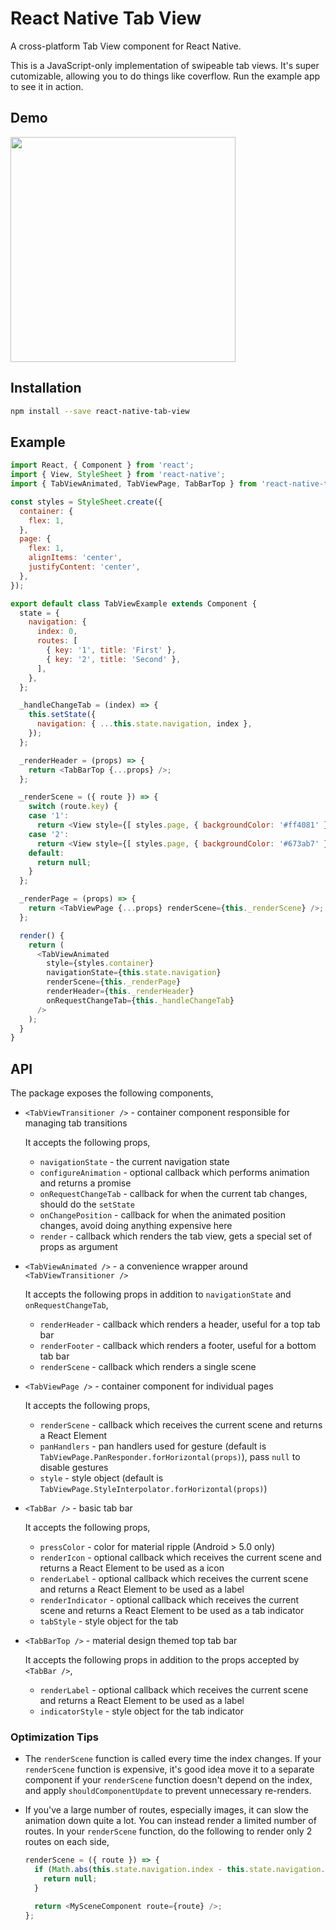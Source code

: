 React Native Tab View
=====================

A cross-platform Tab View component for React Native.

This is a JavaScript-only implementation of swipeable tab views. It's super cutomizable, allowing you to do things like coverflow. Run the example app to see it in action.

## Demo

<a href="https://raw.githubusercontent.com/satya164/react-native-tab-view/master/demo/demo.mp4"><img src="https://raw.githubusercontent.com/satya164/react-native-tab-view/master/demo/demo.gif" width="360"></a>

## Installation

```sh
npm install --save react-native-tab-view
```

## Example

```js
import React, { Component } from 'react';
import { View, StyleSheet } from 'react-native';
import { TabViewAnimated, TabViewPage, TabBarTop } from 'react-native-tab-view';

const styles = StyleSheet.create({
  container: {
    flex: 1,
  },
  page: {
    flex: 1,
    alignItems: 'center',
    justifyContent: 'center',
  },
});

export default class TabViewExample extends Component {
  state = {
    navigation: {
      index: 0,
      routes: [
        { key: '1', title: 'First' },
        { key: '2', title: 'Second' },
      ],
    },
  };

  _handleChangeTab = (index) => {
    this.setState({
      navigation: { ...this.state.navigation, index },
    });
  };

  _renderHeader = (props) => {
    return <TabBarTop {...props} />;
  };

  _renderScene = ({ route }) => {
    switch (route.key) {
    case '1':
      return <View style={[ styles.page, { backgroundColor: '#ff4081' } ]} />;
    case '2':
      return <View style={[ styles.page, { backgroundColor: '#673ab7' } ]} />;
    default:
      return null;
    }
  };

  _renderPage = (props) => {
    return <TabViewPage {...props} renderScene={this._renderScene} />;
  };

  render() {
    return (
      <TabViewAnimated
        style={styles.container}
        navigationState={this.state.navigation}
        renderScene={this._renderPage}
        renderHeader={this._renderHeader}
        onRequestChangeTab={this._handleChangeTab}
      />
    );
  }
}
```

## API

The package exposes the following components,

- `<TabViewTransitioner />` - container component responsible for managing tab transitions

  It accepts the following props,
  - `navigationState` - the current navigation state
  - `configureAnimation` - optional callback which performs animation and returns a promise
  - `onRequestChangeTab` - callback for when the current tab changes, should do the `setState`
  - `onChangePosition` - callback for when the animated position changes, avoid doing anything expensive here
  - `render` - callback which renders the tab view, gets a special set of props as argument

- `<TabViewAnimated />` - a convenience wrapper around `<TabViewTransitioner />`

  It accepts the following props in addition to `navigationState` and `onRequestChangeTab`,
  - `renderHeader` - callback which renders a header, useful for a top tab bar
  - `renderFooter` - callback which renders a footer, useful for a bottom tab bar
  - `renderScene` - callback which renders a single scene

- `<TabViewPage />` - container component for individual pages

  It accepts the following props,
  - `renderScene` - callback which receives the current scene and returns a React Element
  - `panHandlers` - pan handlers used for gesture (default is `TabViewPage.PanResponder.forHorizontal(props)`), pass `null` to disable gestures
  - `style` - style object (default is `TabViewPage.StyleInterpolator.forHorizontal(props)`)

- `<TabBar />` - basic tab bar

  It accepts the following props,
  - `pressColor` - color for material ripple (Android > 5.0 only)
  - `renderIcon` - optional callback which receives the current scene and returns a React Element to be used as a icon
  - `renderLabel` - optional callback which receives the current scene and returns a React Element to be used as a label
  - `renderIndicator` - optional callback which receives the current scene and returns a React Element to be used as a tab indicator
  - `tabStyle` - style object for the tab

- `<TabBarTop />` - material design themed top tab bar

  It accepts the following props in addition to the props accepted by `<TabBar />`,
  - `renderLabel` - optional callback which receives the current scene and returns a React Element to be used as a label
  - `indicatorStyle` - style object for the tab indicator


### Optimization Tips

- The `renderScene` function is called every time the index changes. If your `renderScene` function is expensive, it's good idea move it to a separate component if your `renderScene` function doesn't depend on the index, and apply `shouldComponentUpdate` to prevent unnecessary re-renders.
- If you've a large number of routes, especially images, it can slow the animation down quite a lot. You can instead render a limited number of routes. In your `renderScene` function, do the following to render only 2 routes on each side,

  ```js
  renderScene = ({ route }) => {
    if (Math.abs(this.state.navigation.index - this.state.navigation.routes.indexOf(route)) > 2) {
      return null;
    }

    return <MySceneComponent route={route} />;
  };
  ```
